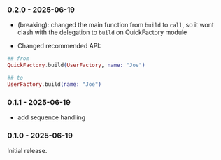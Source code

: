 ### 0.2.0 - 2025-06-19

- (breaking): changed the main function from `build` to `call`, so it wont clash with the delegation to `build` on QuickFactory module

- Changed recommended API:
```elixir
## from
QuickFactory.build(UserFactory, name: "Joe")

## to
UserFactory.build(name: "Joe")
```

### 0.1.1 - 2025-06-19

- add sequence handling


### 0.1.0 - 2025-06-19

Initial release.

